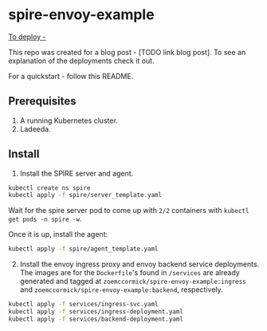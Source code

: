 # spire-envoy-example

[To deploy - ](https://blog.markvincze.com/how-to-use-envoy-as-a-load-balancer-in-kubernetes/)

This repo was created for a blog post - [TODO link blog post]. To see an explanation of the deployments check it out.

For a quickstart - follow this README.

## Prerequisites

1. A running Kubernetes cluster.
2. Ladeeda.

## Install

1. Install the SPIRE server and agent.

```bash
kubectl create ns spire
kubectl apply -f spire/server_template.yaml
```

Wait for the spire server pod to come up with `2/2` containers with `kubectl get pods -n spire -w`.

Once it is up, install the agent:

```bash
kubectl apply -f spire/agent_template.yaml
```

2. Install the envoy ingress proxy and envoy backend service deployments. The images are for the `Dockerfile`'s found in `/services` are already generated and tagged at `zoemccormick/spire-envoy-example:ingress` and `zoemccormick/spire-envoy-example:backend`, respectively.

```bash
kubectl apply -f services/ingress-svc.yaml
kubectl apply -f services/ingress-deployment.yaml
kubectl apply -f services/backend-deployment.yaml
```
